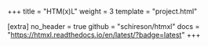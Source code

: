 +++
title = "HTM(x)L"
weight = 3
template = "project.html"

[extra]
no_header = true
github = "schireson/htmxl"
docs = "https://htmxl.readthedocs.io/en/latest/?badge=latest"
+++

